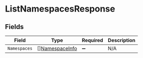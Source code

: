 # ListNamespacesResponse


## Fields

| Field                                                   | Type                                                    | Required                                                | Description                                             |
| ------------------------------------------------------- | ------------------------------------------------------- | ------------------------------------------------------- | ------------------------------------------------------- |
| `Namespaces`                                            | [][NamespaceInfo](../../models/shared/namespaceinfo.md) | :heavy_minus_sign:                                      | N/A                                                     |